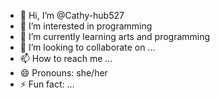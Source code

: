 - 👋 Hi, I’m @Cathy-hub527
- 👀 I’m interested in programming
- 🌱 I’m currently learning arts and programming
- 💞️ I’m looking to collaborate on ...
- 📫 How to reach me ...
- 😄 Pronouns: she/her
- ⚡ Fun fact: ...

<!---
Cathy-hub527/Cathy-hub527 is a ✨ special ✨ repository because its `README.md` (this file) appears on your GitHub profile.
You can click the Preview link to take a look at your changes.
--->
